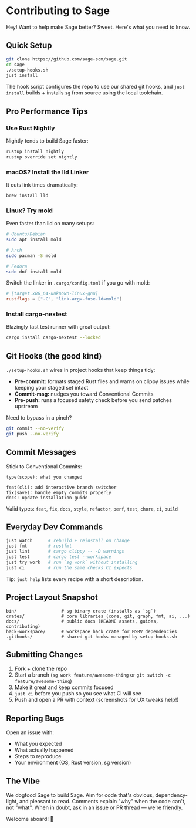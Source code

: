# Contributing to Sage

Hey! Want to help make Sage better? Sweet. Here's what you need to know.

## Quick Setup

```bash
git clone https://github.com/sage-scm/sage.git
cd sage
./setup-hooks.sh
just install
```

The hook script configures the repo to use our shared git hooks, and `just install` builds + installs `sg` from source using the local toolchain.

## Pro Performance Tips

### Use Rust Nightly
Nightly tends to build Sage faster:
```bash
rustup install nightly
rustup override set nightly
```

### macOS? Install the lld Linker
It cuts link times dramatically:
```bash
brew install lld
```

### Linux? Try mold
Even faster than lld on many setups:
```bash
# Ubuntu/Debian
sudo apt install mold

# Arch
sudo pacman -S mold

# Fedora
sudo dnf install mold
```

Switch the linker in `.cargo/config.toml` if you go with mold:
```toml
# [target.x86_64-unknown-linux-gnu]
rustflags = ["-C", "link-arg=-fuse-ld=mold"]
```

### Install cargo-nextest
Blazingly fast test runner with great output:
```bash
cargo install cargo-nextest --locked
```

## Git Hooks (the good kind)

`./setup-hooks.sh` wires in project hooks that keep things tidy:

- **Pre-commit:** formats staged Rust files and warns on clippy issues while keeping your staged set intact
- **Commit-msg:** nudges you toward Conventional Commits
- **Pre-push:** runs a focused safety check before you send patches upstream

Need to bypass in a pinch?
```bash
git commit --no-verify
git push --no-verify
```

## Commit Messages

Stick to Conventional Commits:
```
type(scope): what you changed

feat(cli): add interactive branch switcher
fix(save): handle empty commits properly
docs: update installation guide
```

Valid types: `feat`, `fix`, `docs`, `style`, `refactor`, `perf`, `test`, `chore`, `ci`, `build`

## Everyday Dev Commands

```bash
just watch      # rebuild + reinstall on change
just fmt        # rustfmt
just lint       # cargo clippy -- -D warnings
just test       # cargo test --workspace
just try work   # run `sg work` without installing
just ci         # run the same checks CI expects
```

Tip: `just help` lists every recipe with a short description.

## Project Layout Snapshot

```
bin/                 # sg binary crate (installs as `sg`)
crates/              # core libraries (core, git, graph, fmt, ai, ...)
docs/                # public docs (README assets, guides, contributing)
hack-workspace/      # workspace hack crate for MSRV dependencies
.githooks/           # shared git hooks managed by setup-hooks.sh
```

## Submitting Changes

1. Fork + clone the repo
2. Start a branch (`sg work feature/awesome-thing` or `git switch -c feature/awesome-thing`)
3. Make it great and keep commits focused
4. `just ci` before you push so you see what CI will see
5. Push and open a PR with context (screenshots for UX tweaks help!)

## Reporting Bugs

Open an issue with:
- What you expected
- What actually happened
- Steps to reproduce
- Your environment (OS, Rust version, sg version)

## The Vibe

We dogfood Sage to build Sage. Aim for code that's obvious, dependency-light, and pleasant to read. Comments explain "why" when the code can't, not "what". When in doubt, ask in an issue or PR thread — we're friendly.

Welcome aboard! 🚀
